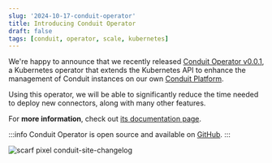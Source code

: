 ```yaml
---
slug: '2024-10-17-conduit-operator'
title: Introducing Conduit Operator
draft: false
tags: [conduit, operator, scale, kubernetes]
---
```


We're happy to announce that we recently released [Conduit Operator v0.0.1](https://github.com/ConduitIO/conduit-operator/releases/tag/v0.0.1), a Kubernetes operator that extends the Kubernetes API to enhance the management of Conduit instances on our own [Conduit Platform](https://meroxa.io).

<!--truncate-->

Using this operator, we will be able to significantly reduce the time needed to deploy new connectors, along with many other features.

For **more information**, check out [its documentation page](/docs/scaling/conduit-operator).

:::info
Conduit Operator is open source and available on [GitHub](https://github.com/ConduitIO/conduit-operator).
:::

![scarf pixel conduit-site-changelog](https://static.scarf.sh/a.png?x-pxid=b43cda70-9a98-4938-8857-471cc05e99c5)